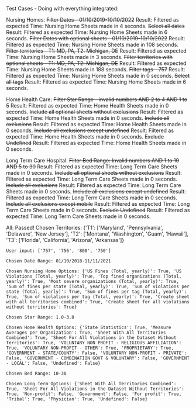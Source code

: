 Test Cases - Doing with everything integrated:

Nursing Homes: 
    ~~Filter Dates - 01/10/2019-10/10/2022~~
        Result: Filtered as expected
        Time: Nursing Home Sheets made in 4 seconds.
    ~~Select all dates~~
        Result: Filtered as expected
        Time: Nursing Home Sheets made in 6 seconds.
    ~~Filter Dates with optional sheets - 01/10/2019-10/10/2022~~
        Result: Filtered as expected
        Time: Nursing Home Sheets made in 108 seconds.
    ~~Filter territories - T1: MD, PA, T2: Michigan, DE~~
        Result: Filtered as expected
        Time: Nursing Home Sheets made in 3 seconds.
    ~~Filter territories with optional sheets - T1: MD, PA, T2: Michigan, DE~~
        Result: Filtered as expected
        Time: Nursing Home Sheets made in 188 seconds.
    ~~Filter tags - 757~~
        Result: Filtered as expected
        Time: Nursing Home Sheets made in 0 seconds.
    ~~Select all tags~~
        Result: Filtered as expected
        Time: Nursing Home Sheets made in 6 seconds.

Home Health Care: 
    ~~Filter Star Range - invalid numbers AND 2 to 4 AND 1 to 5~~
        Result: Filtered as expected
        Time: Home Health Sheets made in 0 seconds.
    ~~Include all optional sheets without exclusions~~
        Result: Filtered as expected
        Time: Home Health Sheets made in 0 seconds.
    ~~Include all exclusions~~
        Result: Filtered as expected
        Time: Home Health Sheets made in 0 seconds.
    ~~Include all exclusions except undefined~~
        Result: Filtered as expected
        Time: Home Health Sheets made in 0 seconds.
    ~~Exclude Undefined~~
        Result: Filtered as expected
        Time: Home Health Sheets made in 0 seconds.

Long Term Care Hospital: 
    ~~Filter Bed Range: Invalid numbers AND 1 to 10 AND 5 to 30~~
        Result: Filtered as expected
        Time: Long Term Care Sheets made in 0 seconds.
    ~~Include all optional sheets without exclusions~~
        Result: Filtered as expected
        Time: Long Term Care Sheets made in 0 seconds.
    ~~Include all exclusions~~
        Result: Filtered as expected
        Time: Long Term Care Sheets made in 0 seconds.
    ~~Include all exclusions except undefined~~
        Result: Filtered as expected
        Time: Long Term Care Sheets made in 0 seconds.
    ~~Include all exclusions except mobile~~
        Result: Filtered as expected
        Time: Long Term Care Sheets made in 0 seconds.
    ~~Exclude Undefined~~
        Result: Filtered as expected
        Time: Long Term Care Sheets made in 0 seconds.

All: Passed!
    Chosen Territories: {'T1': ['Maryland', 'Pennsylvania', 'Delaware', 'New Jersey'], 'T2': ['Montana', 'Washington', 'Guam', 'Hawaii'], 'T3': ['Florida', 'California', 'Arizona', 'Arkansas']}

    User input: ['757', '756', '800', '750']

    Chosen Date Range: 01/10/2018-11/11/2021

    Chosen Nursing Home Options: {'US Fines (Total, yearly)': True, 'US Violations (Total, yearly)': True, 'Top fined organizations (Total, yearly)': True, 'Most severe organizations (Total, yearly)': True, 'Sum of fines per state (Total, yearly)': True, 'Sum of violations per state (Total, yearly)': True, 'Sum of fines per tag (Total, yearly)': True, 'Sum of violations per tag (Total, yearly)': True, 'Create sheet with all territories combined': True, 'Create sheet for all violations without territories': True}

    Chosen Star Range: 1.0-3.0

    Chosen Home Health Options: {'State Statistics': True, 'Measure Averages per Organization': True, 'Sheet With All Territories Combined': True, 'Sheet For All Violations in the Dataset Without Territories': True, 'VOLUNTARY NON PROFIT - RELIGIOUS AFFILIATION': True, 'VOLUNTARY NON-PROFIT - OTHER': True, 'PROPRIETARY': True, 'GOVERNMENT - STATE/COUNTY': False, 'VOLUNTARY NON-PROFIT - PRIVATE': False, 'GOVERNMENT - COMBINATION GOVT & VOLUNTARY': False, 'GOVERNMENT - LOCAL': False, 'Undefined': False}

    Chosen Bed Range: 10-30

    Chosen Long Term Options: {'Sheet With All Territories Combined': True, 'Sheet For All Violations in the Dataset Without Territories': True, 'Non-profit': False, 'Government': False, 'For profit': True, 'Tribal': True, 'Physician': True, 'Undefined': False}


